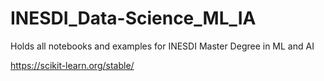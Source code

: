 # INESDI_Data-Science_ML_IA
Holds all notebooks and examples for INESDI Master Degree in ML and AI

https://scikit-learn.org/stable/
